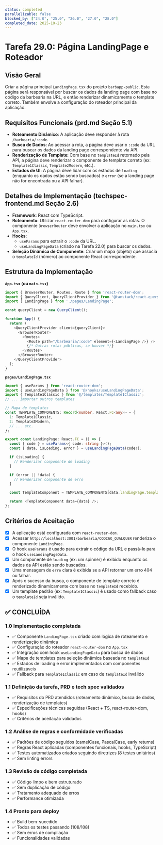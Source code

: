 ```yaml
---
status: completed
parallelizable: false
blocked_by: ["24.0", "25.0", "26.0", "27.0", "28.0"]
completed_date: 2025-10-23
---
```


# Tarefa 29.0: Página LandingPage e Roteador

## Visão Geral
Criar a página principal `LandingPage.tsx` do projeto `barbapp-public`. Esta página será responsável por buscar os dados da landing page com base no código da barbearia na URL, e então renderizar dinamicamente o template correto. Também envolve a configuração do roteador principal da aplicação.

## Requisitos Funcionais (prd.md Seção 5.1)
- **Roteamento Dinâmico**: A aplicação deve responder à rota `/barbearia/:code`.
- **Busca de Dados**: Ao acessar a rota, a página deve usar o `:code` da URL para buscar os dados da landing page correspondente via API.
- **Renderização de Template**: Com base no `templateId` retornado pela API, a página deve renderizar o componente de template correto (ex: `Template1Classic`, `Template2Modern`, etc.).
- **Estados de UI**: A página deve lidar com os estados de `loading` (enquanto os dados estão sendo buscados) e `error` (se a landing page não for encontrada ou a API falhar).

## Detalhes de Implementação (techspec-frontend.md Seção 2.6)
- **Framework**: React com TypeScript.
- **Roteamento**: Utilizar `react-router-dom` para configurar as rotas. O componente `BrowserRouter` deve envolver a aplicação no `main.tsx` ou `App.tsx`.
- **Hooks**: 
  - `useParams` para extrair o `:code` da URL.
  - `useLandingPageData` (criado na Tarefa 22.0) para buscar os dados.
- **Seleção Dinâmica de Componente**: Criar um mapa (objeto) que associa o `templateId` (número) ao componente React correspondente.

## Estrutura da Implementação

**`App.tsx` (ou `main.tsx`)**
```typescript
import { BrowserRouter, Routes, Route } from 'react-router-dom';
import { QueryClient, QueryClientProvider } from '@tanstack/react-query';
import { LandingPage } from './pages/LandingPage';

const queryClient = new QueryClient();

function App() {
  return (
    <QueryClientProvider client={queryClient}>
      <BrowserRouter>
        <Routes>
          <Route path="/barbearia/:code" element={<LandingPage />} />
          {/* Outras rotas públicas, se houver */}
        </Routes>
      </BrowserRouter>
    </QueryClientProvider>
  );
}
```

**`pages/LandingPage.tsx`**
```typescript
import { useParams } from 'react-router-dom';
import { useLandingPageData } from '@/hooks/useLandingPageData';
import { Template1Classic } from '@/templates/Template1Classic';
// ... importar outros templates

// Mapa de templates
const TEMPLATE_COMPONENTS: Record<number, React.FC<any>> = {
  1: Template1Classic,
  2: Template2Modern,
  // ... etc.
};

export const LandingPage: React.FC = () => {
  const { code } = useParams<{ code: string }>();
  const { data, isLoading, error } = useLandingPageData(code!);

  if (isLoading) {
    // Renderizar componente de loading
  }

  if (error || !data) {
    // Renderizar componente de erro
  }

  const TemplateComponent = TEMPLATE_COMPONENTS[data.landingPage.templateId] || Template1Classic;

  return <TemplateComponent data={data} />;
};
```

## Critérios de Aceitação
- [x] A aplicação está configurada com `react-router-dom`.
- [x] Acessar `http://localhost:3001/barbearia/CODIGO_QUALQUER` renderiza o componente `LandingPage`.
- [x] O hook `useParams` é usado para extrair o código da URL e passá-lo para o hook `useLandingPageData`.
- [x] Um componente de `loading` (ex: um spinner) é exibido enquanto os dados da API estão sendo buscados.
- [x] Uma mensagem de `erro` clara é exibida se a API retornar um erro 404 ou falhar.
- [x] Após o sucesso da busca, o componente de template correto é renderizado dinamicamente com base no `templateId` recebido.
- [x] Um template padrão (ex: `Template1Classic`) é usado como fallback caso o `templateId` seja inválido.

## ✅ CONCLUÍDA

### 1.0 Implementação completada
- ✅ Componente `LandingPage.tsx` criado com lógica de roteamento e renderização dinâmica
- ✅ Configuração do roteador `react-router-dom` no `App.tsx`
- ✅ Integração com hook `useLandingPageData` para busca de dados
- ✅ Mapa de templates para seleção dinâmica baseada no `templateId`
- ✅ Estados de loading e error implementados com componentes reutilizáveis
- ✅ Fallback para `Template1Classic` em caso de `templateId` inválido

### 1.1 Definição da tarefa, PRD e tech spec validados
- ✅ Requisitos do PRD atendidos (roteamento dinâmico, busca de dados, renderização de templates)
- ✅ Especificações técnicas seguidas (React + TS, react-router-dom, hooks)
- ✅ Critérios de aceitação validados

### 1.2 Análise de regras e conformidade verificadas
- ✅ Padrões de código seguidos (camelCase, PascalCase, early returns)
- ✅ Regras React aplicadas (componentes funcionais, hooks, TypeScript)
- ✅ Testes automatizados criados seguindo diretrizes (8 testes unitários)
- ✅ Sem linting errors

### 1.3 Revisão de código completada
- ✅ Código limpo e bem estruturado
- ✅ Sem duplicação de código
- ✅ Tratamento adequado de erros
- ✅ Performance otimizada

### 1.4 Pronto para deploy
- ✅ Build bem-sucedido
- ✅ Todos os testes passando (108/108)
- ✅ Sem erros de compilação
- ✅ Funcionalidades validadas